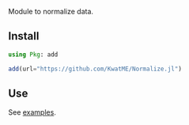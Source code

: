 Module to normalize data.

## Install

```julia
using Pkg: add

add(url="https://github.com/KwatME/Normalize.jl")
```

## Use

See [examples](notebook/example.ipynb).
